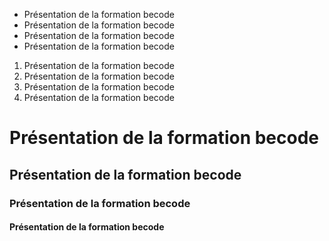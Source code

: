 - Présentation de la formation becode
- Présentation de la formation becode
- Présentation de la formation becode
- Présentation de la formation becode
1. Présentation de la formation becode
2. Présentation de la formation becode
3. Présentation de la formation becode
4. Présentation de la formation becode
# Présentation de la formation becode
## Présentation de la formation becode
### Présentation de la formation becode
#### Présentation de la formation becode
